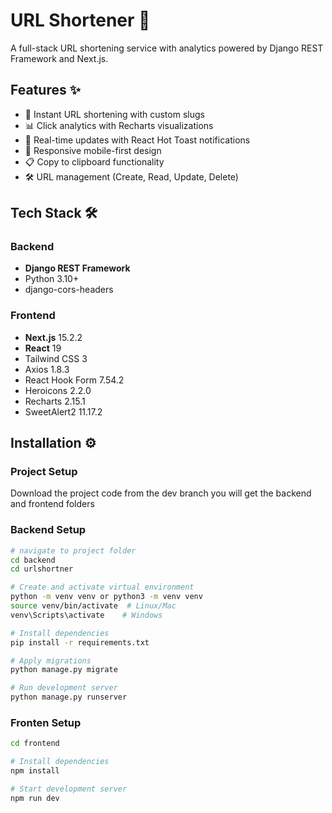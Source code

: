 # URL Shortener 🔗

A full-stack URL shortening service with analytics powered by Django REST Framework and Next.js.

## Features ✨
- 🚀 Instant URL shortening with custom slugs
- 📊 Click analytics with Recharts visualizations
- 🔄 Real-time updates with React Hot Toast notifications
- 📱 Responsive mobile-first design
- 📋 Copy to clipboard functionality
- 🛠️ URL management (Create, Read, Update, Delete)

## Tech Stack 🛠️

### Backend
- **Django REST Framework**
- Python 3.10+
- django-cors-headers

### Frontend
- **Next.js** 15.2.2
- **React** 19
- Tailwind CSS 3
- Axios 1.8.3
- React Hook Form 7.54.2
- Heroicons 2.2.0
- Recharts 2.15.1
- SweetAlert2 11.17.2

## Installation ⚙️

### Project Setup
Download the project code from the dev branch
you will get the backend and frontend folders

### Backend Setup

```bash
# navigate to project folder
cd backend 
cd urlshortner
```

```bash
# Create and activate virtual environment
python -m venv venv or python3 -m venv venv
source venv/bin/activate  # Linux/Mac
venv\Scripts\activate    # Windows

# Install dependencies
pip install -r requirements.txt

# Apply migrations
python manage.py migrate

# Run development server
python manage.py runserver

```
### Fronten Setup
```bash
cd frontend

# Install dependencies
npm install

# Start development server
npm run dev
```

